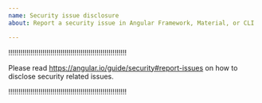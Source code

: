 ```yaml
---
name: Security issue disclosure
about: Report a security issue in Angular Framework, Material, or CLI

---
```


!!!!!!!!!!!!!!!!!!!!!!!!!!!!!!!!!!!!!!!!!!!!!!!!!!!!!!!!!!!

Please read https://angular.io/guide/security#report-issues on how to disclose security related issues.

!!!!!!!!!!!!!!!!!!!!!!!!!!!!!!!!!!!!!!!!!!!!!!!!!!!!!!!!!!!
